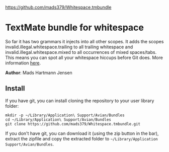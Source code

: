 https://github.com/mads379/Whitespace.tmbundle

TextMate bundle for whitespace
==============================

So far it has two grammars it injects into all other scopes. It adds the scopes invalid.illegal.whitespace.trailing to all trailing whitespace and invalid.illegal.whitespace.mixed to all occurrences of mixed spaces/tabs. This means you can spot all your whitespace hiccups before Git does. More information [here](http://mads379.github.com/posts/whitespace-tmbundle "here").

**Author**: Mads Hartmann Jensen

Install
-------

If you have git, you can install cloning the repository to your user library folder:

    mkdir -p ~/Library/Application\ Support/Avian/Bundles
	cd ~/Library/Application\ Support/Avian/Bundles
    git clone https://github.com/mads379/Whitespace.tmbundle.git

If you don't have git, you can download it (using the zip button in the bar), extract the zipfile and copy the extracted folder to `~/Library/Application Support/Avian/Bundles`.
